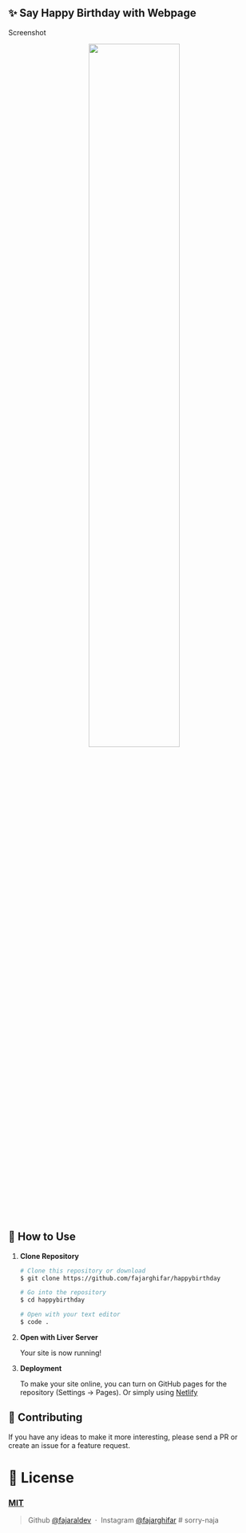 ## ✨ Say Happy Birthday with Webpage
 Screenshot
<p align="center">
<img src="https://user-images.githubusercontent.com/71541409/164498700-1b44dcbe-7ab8-4f2e-bf48-085597875043.jpg" width="60%" />
</p>

## 🚀 How to Use

1.  **Clone Repository**

    ```bash
    # Clone this repository or download
    $ git clone https://github.com/fajarghifar/happybirthday

    # Go into the repository
    $ cd happybirthday

    # Open with your text editor
    $ code .
    ```
1. **Open with Liver Server**

    Your site is now running!
1. **Deployment**

    To make your site online, you can turn on GitHub pages for the repository (Settings -> Pages). Or simply using [Netlify](https://www.netlify.com/)

## 📝 Contributing

If you have any ideas to make it more interesting, please send a PR or create an issue for a feature request.

# 🤝 License

### [MIT](LICENSE)

> Github [@fajaraldev](https://github.com/fajaraldev) &nbsp;&middot;&nbsp;
> Instagram [@fajarghifar](https://instagram.com/fajarghifar)
#   s o r r y - n a j a  
 